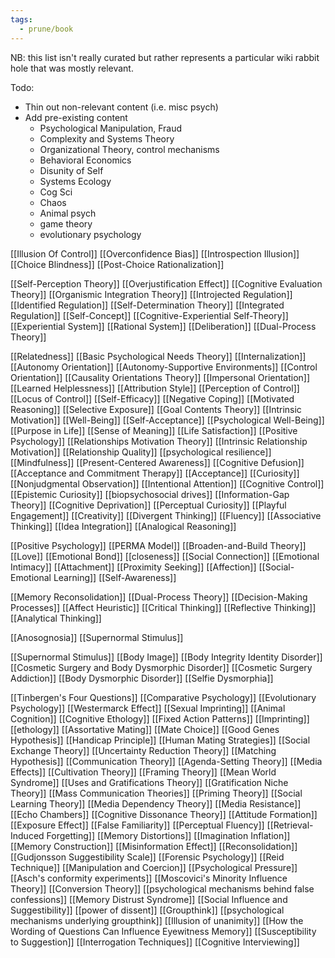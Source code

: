 ```yaml
---
tags:
  - prune/book
---
```

NB: this list isn't really curated but rather represents a particular wiki rabbit hole that was mostly relevant. 

Todo:
* Thin out non-relevant content (i.e. misc psych)
* Add pre-existing content
	* Psychological Manipulation, Fraud
	* Complexity and Systems Theory
	* Organizational Theory, control mechanisms
	* Behavioral Economics
	* Disunity of Self
	* Systems Ecology
	* Cog Sci
	* Chaos
	* Animal psych
	* game theory
	* evolutionary psychology

[[Illusion Of Control]]
[[Overconfidence Bias]]
[[Introspection Illusion]]
[[Choice Blindness]]
[[Post-Choice Rationalization]]



[[Self-Perception Theory]]
[[Overjustification Effect]]
[[Cognitive Evaluation Theory]]
[[Organismic Integration Theory]]
[[Introjected Regulation]]
[[Identified Regulation]]
[[Self-Determination Theory]]
[[Integrated Regulation]]
[[Self-Concept]]
[[Cognitive-Experiential Self-Theory]]
[[Experiential System]]
[[Rational System]]
[[Deliberation]]
[[Dual-Process Theory]]

[[Relatedness]]
[[Basic Psychological Needs Theory]]
[[Internalization]]
[[Autonomy Orientation]]
[[Autonomy-Supportive Environments]]
[[Control Orientation]]
[[Causality Orientations Theory]]
[[Impersonal Orientation]]
[[Learned Helplessness]]
[[Attribution Style]]
[[Perception of Control]]
[[Locus of Control]]
[[Self-Efficacy]]
[[Negative Coping]]
[[Motivated Reasoning]]
[[Selective Exposure]]
[[Goal Contents Theory]]
[[Intrinsic Motivation]]
[[Well-Being]]
[[Self-Acceptance]]
[[Psychological Well-Being]]
[[Purpose in Life]]
[[Sense of Meaning]]
[[Life Satisfaction]]
[[Positive Psychology]]
[[Relationships Motivation Theory]]
[[Intrinsic Relationship Motivation]]
[[Relationship Quality]]
[[psychological resilience]]
[[Mindfulness]]
[[Present-Centered Awareness]]
[[Cognitive Defusion]]
[[Acceptance and Commitment Therapy]]
[[Acceptance]]
[[Curiosity]]
[[Nonjudgmental Observation]]
[[Intentional Attention]]
[[Cognitive Control]]
[[Epistemic Curiosity]]
[[biopsychosocial drives]]
[[Information-Gap Theory]]
[[Cognitive Deprivation]]
[[Perceptual Curiosity]]
[[Playful Engagement]]
[[Creativity]]
[[Divergent Thinking]]
[[Fluency]]
[[Associative Thinking]]
[[Idea Integration]]
[[Analogical Reasoning]]

[[Positive Psychology]]
[[PERMA Model]]
[[Broaden-and-Build Theory]]
[[Love]]
[[Emotional Bond]]
[[closeness]]
[[Social Connection]]
[[Emotional Intimacy]]
[[Attachment]]
[[Proximity Seeking]]
[[Affection]]
[[Social-Emotional Learning]]
[[Self-Awareness]]

[[Memory Reconsolidation]]
[[Dual-Process Theory]]
[[Decision-Making Processes]]
[[Affect Heuristic]]
[[Critical Thinking]]
[[Reflective Thinking]]
[[Analytical Thinking]]

[[Anosognosia]]
[[Supernormal Stimulus]]

[[Supernormal Stimulus]]
[[Body Image]]
[[Body Integrity Identity Disorder]]
[[Cosmetic Surgery and Body Dysmorphic Disorder]]
[[Cosmetic Surgery Addiction]]
[[Body Dysmorphic Disorder]]
[[Selfie Dysmorphia]]

[[Tinbergen's Four Questions]]
[[Comparative Psychology]]
[[Evolutionary Psychology]]
[[Westermarck Effect]]
[[Sexual Imprinting]]
[[Animal Cognition]]
[[Cognitive Ethology]]
[[Fixed Action Patterns]]
[[Imprinting]]
[[ethology]]
[[Assortative Mating]]
[[Mate Choice]]
[[Good Genes Hypothesis]]
[[Handicap Principle]]
[[Human Mating Strategies]]
[[Social Exchange Theory]]
[[Uncertainty Reduction Theory]]
[[Matching Hypothesis]]
[[Communication Theory]]
[[Agenda-Setting Theory]]
[[Media Effects]]
[[Cultivation Theory]]
[[Framing Theory]]
[[Mean World Syndrome]]
[[Uses and Gratifications Theory]]
[[Gratification Niche Theory]]
[[Mass Communication Theories]]
[[Priming Theory]]
[[Social Learning Theory]]
[[Media Dependency Theory]]
[[Media Resistance]]
[[Echo Chambers]]
[[Cognitive Dissonance Theory]]
[[Attitude Formation]]
[[Exposure Effect]]
[[False Familiarity]]
[[Perceptual Fluency]]
[[Retrieval-Induced Forgetting]]
[[Memory Distortions]]
[[Imagination Inflation]]
[[Memory Construction]]
[[Misinformation Effect]]
[[Reconsolidation]]
[[Gudjonsson Suggestibility Scale]]
[[Forensic Psychology]]
[[Reid Technique]]
[[Manipulation and Coercion]]
[[Psychological Pressure]]
[[Asch's conformity experiments]]
[[Moscovici's Minority Influence Theory]]
[[Conversion Theory]]
[[psychological mechanisms behind false confessions]]
[[Memory Distrust Syndrome]]
[[Social Influence and Suggestibility]]
[[power of dissent]]
[[Groupthink]]
[[psychological mechanisms underlying groupthink]]
[[Illusion of unanimity]]
[[How the Wording of Questions Can Influence Eyewitness Memory]]
[[Susceptibility to Suggestion]]
[[Interrogation Techniques]]
[[Cognitive Interviewing]]

